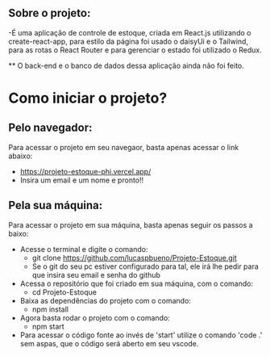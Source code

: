 ## Sobre o projeto:
  -É uma aplicação de controle de estoque, criada em React.js utilizando o
  create-react-app, para estilo da página foi usado o daisyUi e o Tailwind,
  para as rotas o React Router e para gerenciar o estado foi utilizado o Redux.

  ** O back-end e o banco de dados dessa aplicação ainda não foi feito.

# Como iniciar o projeto?

## Pelo navegador:
Para acessar o projeto em seu navegaor, basta apenas acessar o link abaixo:
- https://projeto-estoque-phi.vercel.app/
- Insira um email e um nome e pronto!!

## Pela sua máquina:
Para acessar o projeto em sua máquina, basta apenas seguir os passos a baixo:
- Acesse o terminal e digite o comando:
  - git clone https://github.com/lucaspbueno/Projeto-Estoque.git
  - Se o git do seu pc estiver configurado para tal, ele irá lhe pedir para que insira seu email e senha do github
- Acessa o  repositório que foi criado em sua máquina, com o comando:
  - cd Projeto-Estoque
- Baixa as dependências do projeto com o comando:
  - npm install
- Agora basta rodar o projeto com o comando:
  - npm start
- Para acessar o código fonte ao invés de 'start' utilize o comando 'code .' sem aspas, que o código será aberto em seu vscode.  
